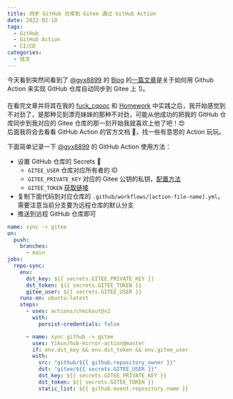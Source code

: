 ```yaml
---
title: 同步 GitHub 仓库到 Gitee 通过 GitHub Action
date: 2022-02-10
tags:
  - GitHub
  - GitHub Action
  - CI/CD
categories:
  - 技文
---
```


今天看到突然间看到了 [@gyx8899](https://github.com/gyx8899) 的 [Blog](https://gyx8899.gitbook.io) 的[一篇文章](https://gyx8899.gitbook.io/blog/share/syncgithubtogitee)是关于如何用 Github Action 来实现 GitHub 仓库自动同步到 Gitee 上 🔃。

<!-- more -->

在看完文章并将其在我的 [fuck_cqooc](https://github.com/Fatpandac/fuck_cqooc) 和 [Homework](https://github.com/Fatpandac/Homework) 中实践之后，我开始感觉到不对劲了，是那种见到漂亮妹妹的那种不对劲，可能从他成功的把我的 GitHub 仓库同步到我对应的 Gitee 仓库的那一刻开始我就喜欢上他了吧！😍  
后面我将会去看看 GitHub Action 的官方文档 📃，找一些有意思的 Action 玩玩。

下面简单记录一下 [@gyx8899](https://github.com/gyx8899) 的 GitHub Action 使用方法：

- 设置 GitHub 仓库的 Secrets 🔑
  - `GITEE_USER` 仓库对应所有者的 ID
  - `GITEE_PRIVATE_KEY` 对应的 Gitee 公钥的私钥，[配置方法](https://gitee.com/help/articles/4181)
  - `GITEE_TOKEN` [获取链接](https://gitee.com/profile/personal_access_tokens)
- 复制下面代码到对应仓库的 `.github/workflows/[action-file-name].yml`，需要注意当前分支要为远程仓库的默认分支
- 推送到远程 GitHub 仓库即可

```yaml
name: sync -> gitee
on:
  push:
    branches:
      - main
jobs:
  repo-sync:
    env:
      dst_key: ${{ secrets.GITEE_PRIVATE_KEY }}
      dst_token: ${{ secrets.GITEE_TOKEN }}
      gitee_user: ${{ secrets.GITEE_USER }}
    runs-on: ubuntu-latest
    steps:
      - uses: actions/checkout@v2
        with:
          persist-credentials: false

      - name: sync github -> gitee
        uses: Yikun/hub-mirror-action@master
        if: env.dst_key && env.dst_token && env.gitee_user
        with:
          src: "github/${{ github.repository_owner }}"
          dst: "gitee/${{ secrets.GITEE_USER }}"
          dst_key: ${{ secrets.GITEE_PRIVATE_KEY }}
          dst_token: ${{ secrets.GITEE_TOKEN }}
          static_list: ${{ github.event.repository.name }}
```
